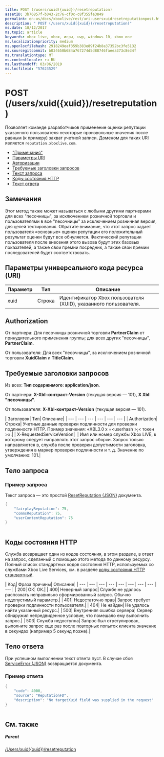 ```yaml
---
title: POST (/users/xuid({xuid})/resetreputation)
assetID: 3b76857f-b043-2c76-cf0c-c8f355fe3849
permalink: en-us/docs/xboxlive/rest/uri-usersxuidresetreputationpost.html
description: " POST (/users/xuid({xuid})/resetreputation)"
ms.date: 10/12/2017
ms.topic: article
keywords: xbox live, xbox, игры, uwp, windows 10, xbox one
ms.localizationpriority: medium
ms.openlocfilehash: 2918249eaf359b383e89f24b8a37352bc3fe5132
ms.sourcegitcommit: b034650b684a767274d5d88746faeea373c8e34f
ms.translationtype: MT
ms.contentlocale: ru-RU
ms.lasthandoff: 03/06/2019
ms.locfileid: "57623529"
---
```

# <a name="post-usersxuidxuidresetreputation"></a>POST (/users/xuid({xuid})/resetreputation)
Позволяет команде разработчиков применение оценки репутации указанного пользователя некоторые произвольные значения после равным (к примеру) захват учетной записи. Доменом для таких URI является `reputation.xboxlive.com`.
 
  * ["Примечания"](#ID4EV)
  * [Параметры URI](#ID4E5)
  * [Авторизации](#ID4EJB)
  * [Требуемые заголовки запросов](#ID4E5B)
  * [Текст запроса](#ID4EYD)
  * [Коды состояния HTTP](#ID4EOE)
  * [Текст ответа](#ID4EQH)
 
<a id="ID4EV"></a>

 
## <a name="remarks"></a>Замечания
 
Этот метод также может называться с любыми другими партнерами для всех "песочницы", за исключением розничной торговли и пользователями в все "песочницы" за исключением розничная версия, для целей тестирования. Обратите внимание, что этот запрос задает пользователя «основные» оценки репутации его положительный результат оценки будут все обнуляется. Фактический репутации пользователя после внесения этого вызова будут этих базовых показателей, а также свои премии посредник, а также свои премии последователей будет соответствовать.
  
<a id="ID4E5"></a>

 
## <a name="uri-parameters"></a>Параметры универсального кода ресурса (URI)
 
| Параметр| Тип| Описание| 
| --- | --- | --- | 
| xuid| Строка| Идентификатор Xbox пользователя (XUID), указанного пользователя.| 
  
<a id="ID4EJB"></a>

 
## <a name="authorization"></a>Authorization
 
От партнера: Для песочницы розничной торговли **PartnerClaim** от принудительного применения группы; для всех других "песочницы", **PartnerClaim**.
 
От пользователя: Для всех "песочницы", за исключением розничной торговли **XuidClaim** и **TitleClaim**.
  
<a id="ID4E5B"></a>

 
## <a name="required-request-headers"></a>Требуемые заголовки запросов
 
Из всех: **Тип содержимого: application/json**.
 
От партнера: **X-Xbl-контракт-Version** (текущая версия — 101), **X Xbl "песочницы"**.
 
От пользователя: **X-Xbl-контракт-Version** (текущая версия — 101).
 
| Заголовок| Тип| Описание| 
| --- | --- | --- | --- | --- | --- | 
| Authorization| Строка| Учетные данные проверки подлинности для проверки подлинности HTTP. Пример значения: «XBL3.0 x =&lt;userhash >;&lt; токен >».| 
| X-RequestedServiceVersion|  | Имя или номер службы Xbox LIVE, к которому следует направлять этот запрос сборки. Запрос только направляются в, служба после проверки допустимости заголовка, утверждения в маркер проверки подлинности и т. д. Значение по умолчанию: 101.| 
  
<a id="ID4EYD"></a>

 
## <a name="request-body"></a>Тело запроса
 
<a id="ID4E5D"></a>

 
### <a name="sample-request"></a>Пример запроса
 
Текст запроса — это простой [ResetReputation (JSON)](../../json/json-resetreputation.md) документа.
 

```cpp
{
    "fairplayReputation": 75,
    "commsReputation": 75,
    "userContentReputation": 75
}
      
```

   
<a id="ID4EOE"></a>

 
## <a name="http-status-codes"></a>Коды состояния HTTP
 
Служба возвращает один из кодов состояния, в этом разделе, в ответ на запрос, сделанный с помощью этого метода по данному ресурсу. Полный список стандартных кодов состояния HTTP, используемых со службами Xbox Live Services, см. в разделе [коды состояния HTTP стандартный](../../additional/httpstatuscodes.md).
 
| Код| Фраза причины| Описание| 
| --- | --- | --- | --- | --- | --- | --- | --- | --- | 
| 200| ОК| ОК.| 
| 400| Неверный запрос| Службе не удалось распознать неправильно сформированный запрос. Обычно недопустимый параметр.| 
| 401| Недостаточно прав| Запрос требует проверки подлинности пользователя.| 
| 404| Не найден| Не удалось найти указанный ресурс.| 
| 500| Внутренняя ошибка сервера| Сервер обнаружил непредвиденное условие, что помешало ему выполнить запрос.| 
| 503| Служба недоступна| Запрос был отрегулирован, выполните запрос еще раз после повторных попыток клиента значение в секундах (например 5 секунд позже).| 
  
<a id="ID4EQH"></a>

 
## <a name="response-body"></a>Тело ответа
 
При успешном выполнении текст ответа пуст. В случае сбоя [ServiceError (JSON)](../../json/json-serviceerror.md) возвращается документа.
 
<a id="ID4E3H"></a>

 
### <a name="sample-response"></a>Пример ответа
 

```cpp
{
    "code": 4000,
    "source": "ReputationFD",
    "description": "No targetXuid field was supplied in the request"
}
         
```

   
<a id="ID4EHAAC"></a>

 
## <a name="see-also"></a>См. также
 
<a id="ID4EJAAC"></a>

 
##### <a name="parent"></a>Parent 

[/Users/xuid({xuid})/resetreputation](uri-usersxuidresetreputation.md)

   